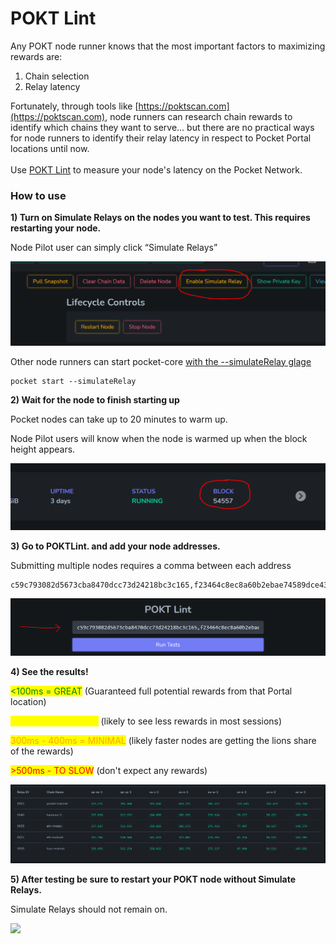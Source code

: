 # POKT Lint

Any POKT node runner knows that the most important factors to maximizing rewards are:

1. Chain selection
2. Relay latency

Fortunately, through tools like [https://poktscan.com](https://poktscan.com), node runners can research chain rewards to identify which chains they want to serve… but there are no practical ways for node runners to identify their relay latency in respect to Pocket Portal locations until now.\
\
Use [POKT Lint](https://poktlint.com) to measure your node's latency on the Pocket Network.

### How to use

**1) Turn on Simulate Relays on the nodes you want to test. This requires restarting your node.**

Node Pilot user can simply click “Simulate Relays”

![](<.gitbook/assets/image (22).png>)

Other node runners can start pocket-core [with the --simulateRelay glage](https://docs.pokt.network/home/paths/node-runner#test-your-node)

```
pocket start --simulateRelay
```



**2) Wait for the node to finish starting up**

Pocket nodes can take up to 20 minutes to warm up.

Node Pilot users will know when the node is warmed up when the block height appears.

![](<.gitbook/assets/image (73).png>)



**3) Go to POKTLint. and add your node addresses.**

Submitting multiple nodes requires a comma between each address



```
c59c793082d5673cba8470dcc73d24218bc3c165,f23464c8ec8a60b2ebae74589dce43c7b0bf37ad
```

![](<.gitbook/assets/image (34).png>)



**4) See the results!**



<mark style="color:green;"><100ms = GREAT</mark> (Guaranteed full potential rewards from that Portal location)

<mark style="color:yellow;">100ms - 300ms = OK</mark> (likely to see less rewards in most sessions)

<mark style="color:orange;">300ms - 400ms = MINIMAL</mark> (likely faster nodes are getting the lions share of the rewards)

<mark style="color:red;">>500ms - TO SLOW</mark> (don't expect any rewards)

![](<.gitbook/assets/image (32).png>)



**5) After testing be sure to restart your POKT node without Simulate Relays.**

Simulate Relays should not remain on.

![](https://lh4.googleusercontent.com/ni9WSFj4poFoXadDBTksYeScdnaQOQ47gAEwIrdbIFhG10mIR731Nw8daBrGHD0oMYXBycTLVIg9xczVBWeAF-7IVjGTrN46YwhTv59pd0\_cJ4sWtKmLJ1LYYg2e6l\_QhGrW8-a8)
